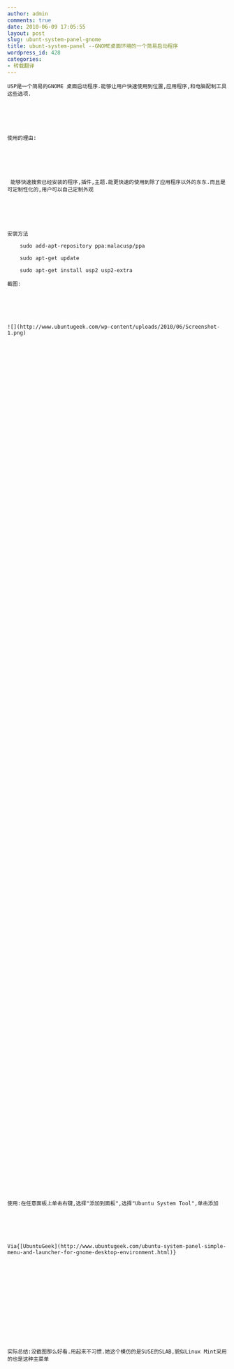 ```yaml
---
author: admin
comments: true
date: 2010-06-09 17:05:55
layout: post
slug: ubunt-system-panel-gnome
title: ubunt-system-panel --GNOME桌面环境的一个简易启动程序
wordpress_id: 428
categories:
- 转载翻译
---
```



	USP是一个简易的GNOME 桌面启动程序.能够让用户快速使用到位置,应用程序,和电脑配制工具这些选项.






	使用的理由:






	 能够快速搜索已经安装的程序,插件,主题.能更快速的使用到除了应用程序以外的东东.而且是可定制性化的,用户可以自己定制外观






	安装方法





> 
	
> 
> 
		sudo add-apt-repository ppa:malacusp/ppa  

		
	
> 
> 
	
> 
> 
		sudo apt-get update
	
> 
> 
	
> 
> 
		sudo apt-get install usp2 usp2-extra
	
> 
> 






	  

	






	截图:






	![](http://www.ubuntugeek.com/wp-content/uploads/2010/06/Screenshot-1.png)






	  

	






	  

	






	  

	






	  

	






	  

	






	  

	






	  

	






	  

	






	  

	






	  

	






	  

	






	  

	






	  

	






	  

	






	  

	






	使用:在任意面板上单击右键,选择"添加到面板",选择"Ubuntu System Tool",单击添加






	Via{[UbuntuGeek](http://www.ubuntugeek.com/ubuntu-system-panel-simple-menu-and-launcher-for-gnome-desktop-environment.html)}






	  

	






	实际总结:没截图那么好看.用起来不习惯.她这个模仿的是SUSE的SLAB,貌似Linux Mint采用的也是这种主菜单




